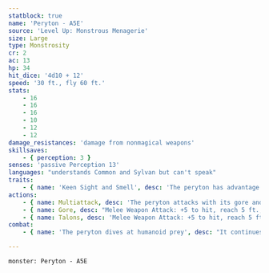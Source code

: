 ```yaml
---
statblock: true
name: 'Peryton - A5E'
source: 'Level Up: Monstrous Menagerie'
size: Large
type: Monstrosity
cr: 2
ac: 13
hp: 34
hit_dice: '4d10 + 12'
speed: '30 ft., fly 60 ft.'
stats:
    - 16
    - 16
    - 16
    - 10
    - 12
    - 12
damage_resistances: 'damage from nonmagical weapons'
skillsaves:
    - { perception: 3 }
senses: 'passive Perception 13'
languages: "understands Common and Sylvan but can't speak"
traits:
    - { name: 'Keen Sight and Smell', desc: 'The peryton has advantage on Perception checks that rely on sight or smell.' }
actions:
    - { name: Multiattack, desc: 'The peryton attacks with its gore and talons.' }
    - { name: Gore, desc: "Melee Weapon Attack: +5 to hit, reach 5 ft., one target. Hit: 7 (1d8 + 3) piercing damage. This attack scores a critical hit on a roll of 18, 19, or 20. If this critical hit reduces a humanoid to 0 hit points, the peryton can use a bonus action to rip the target's heart out with its teeth, killing it." }
    - { name: Talons, desc: 'Melee Weapon Attack: +5 to hit, reach 5 ft., one target. Hit: 6 (1d6 + 3) piercing damage, or 10 (2d6 + 3) damage if the peryton moves at least 20 feet straight towards the target before the attack.' }
combat:
    - { name: 'The peryton dives at humanoid prey', desc: "It continues fighting in melee until it rips out a creature's heart, and then flies away with the heart." }

---
```

```statblock
monster: Peryton - A5E
```
